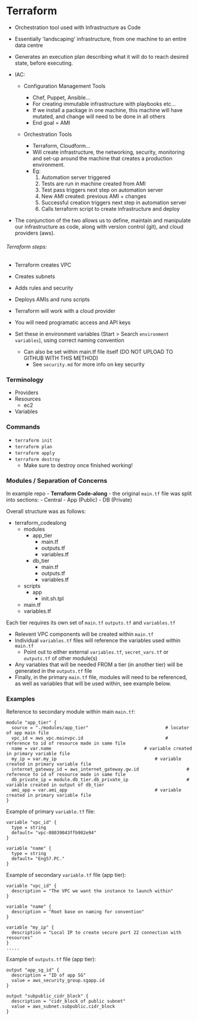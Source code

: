 # Terraform

- Orchestration tool used with Infrastructure as Code
- Essentially 'landscaping' infrastructure, from one machine to an entire data centre
- Generates an execution plan describing what it will do to reach desired state, before executing.

- IAC:
	- Configuration Management Tools
		- Chef, Puppet, Ansible...
		- For creating immutable infrastructure with playbooks etc...
		- If we install a package in one machine, this machine will have mutated, and change will need to be done in all others
		- End goal = AMI
	
	- Orchestration Tools
		- Terraform, Cloudform...
		- Will create infrastructure, the networking, security, monitoring and set-up around the machine that creates a production environment.
		- Eg:
			1) Automation server triggered
			2) Tests are run in machine created from AMI
			3) Test pass triggers next step on automation server
			4) New AMI created: previous AMI + changes
			5) Successful creation triggers next step in automation server
			6) Calls terraform script to create infrastructure and deploy

- The conjunction of the two allows us to define, maintain and manipulate our infrastructure as code, along with version control (git), and cloud providers (aws).

###### Terraform steps:
- Terraform creates VPC
- Creates subnets
- Adds rules and security
- Deploys AMIs and runs scripts


- Terraform will work with a cloud provider
- You will need programatic access and API keys
- Set these in environment variables (Start > Search `environment variables`), using correct naming convention
	- Can also be set within main.tf file itself (DO NOT UPLOAD TO GITHUB WITH THIS METHOD)
		- See `security.md` for more info on key security

### Terminology

- Providers
- Resources
	- ec2
- Variables

### Commands

- `terraform init`
- `terraform plan`
- `terraform apply`
- `terraform destroy`
	- Make sure to destroy once finished working!

### Modules / Separation of Concerns

In example repo - **Terraform Code-along** - the original `main.tf` file was split into sections:
	- Central
	- App (Public)
	- DB (Private)

Overall structure was as follows:

- terraform_codealong
	- modules
		- app_tier
			- main.tf
			- outputs.tf
			- variables.tf
		- db_tier
			- main.tf
			- outputs.tf
			- variables.tf
	- scripts
		- app
			- init.sh.tpl
	- main.tf
	- variables.tf


Each tier requires its own set of `main.tf` `outputs.tf` and `variables.tf`

- Relevent VPC components will be created within `main.tf`
- Individual `variables.tf` files will reference the variables used within `main.tf`
	- Point out to either external `variables.tf`, `secret_vars.tf` or `outputs.tf` of other module(s)
- Any variables that will be needed FROM a tier (in another tier) will be generated in the `outputs.tf` file
- Finally, in the primary `main.tf` file, modules will need to be referenced, as well as variables that will be used within, see example below.


### Examples

Reference to secondary module within main `main.tf`:
```
module "app_tier" {
  source = "./modules/app_tier" 							# locator of app main file
  vpc_id = aws_vpc.mainvpc.id 								# reference to id of resource made in same file
  name = var.name 									# variable created in primary variable file
  my_ip = var.my_ip 							 		# variable created in primary variable file
  internet_gateway_id = aws_internet_gateway.gw.id 				 	# reference to id of resource made in same file
  db_private_ip = module.db_tier.db_private_ip  					# variable created in output of db_tier
  ami_app = var.ami_app 								# variable created in primary variable file
}
```

Example of primary `variable.tf` file:
```	
variable "vpc_id" {
  type = string
  default= "vpc-08039043ffb902e94"
}

variable "name" {
  type = string
  default= "Eng57.PC."
}
```

Example of secondary `variable.tf` file (app tier):
```	
variable "vpc_id" {
  description = "The VPC we want the instance to launch within"  
}

variable "name" {
  description = "Root base on naming for convention"
}

variable "my_ip" {
  description = "Local IP to create secure port 22 connection with resources"
}
.....
```

Example of `outputs.tf` file (app tier):
```
output "app_sg_id" {
  description = "ID of app SG"
  value = aws_security_group.sgapp.id
}

output "subpublic_cidr_block" {
  description = "cidr_block of public subnet"
  value = aws_subnet.subpublic.cidr_block
}
```

